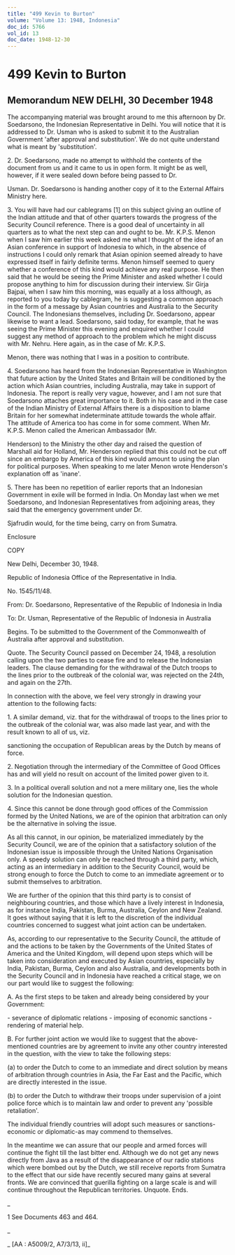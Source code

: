 ```yaml
---
title: "499 Kevin to Burton"
volume: "Volume 13: 1948, Indonesia"
doc_id: 5766
vol_id: 13
doc_date: 1948-12-30
---
```


# 499 Kevin to Burton

## Memorandum NEW DELHI, 30 December 1948

The accompanying material was brought around to me this afternoon by Dr. Soedarsono, the Indonesian Representative in Delhi. You will notice that it is addressed to Dr. Usman who is asked to submit it to the Australian Government 'after approval and substitution'. We do not quite understand what is meant by 'substitution'.

2\. Dr. Soedarsono, made no attempt to withhold the contents of the document from us and it came to us in open form. It might be as well, however, if it were sealed down before being passed to Dr.

Usman. Dr. Soedarsono is handing another copy of it to the External Affairs Ministry here.

3\. You will have had our cablegrams [1] on this subject giving an outline of the Indian attitude and that of other quarters towards the progress of the Security Council reference. There is a good deal of uncertainty in all quarters as to what the next step can and ought to be. Mr. K.P.S. Menon when I saw him earlier this week asked me what I thought of the idea of an Asian conference in support of Indonesia to which, in the absence of instructions I could only remark that Asian opinion seemed already to have expressed itself in fairly definite terms. Menon himself seemed to query whether a conference of this kind would achieve any real purpose. He then said that he would be seeing the Prime Minister and asked whether I could propose anything to him for discussion during their interview. Sir Girja Bajpai, when I saw him this morning, was equally at a loss although, as reported to you today by cablegram, he is suggesting a common approach in the form of a message by Asian countries and Australia to the Security Council. The Indonesians themselves, including Dr. Soedarsono, appear likewise to want a lead. Soedarsono, said today, for example, that he was seeing the Prime Minister this evening and enquired whether I could suggest any method of approach to the problem which he might discuss with Mr. Nehru. Here again, as in the case of Mr. K.P.S.

Menon, there was nothing that I was in a position to contribute.

4\. Soedarsono has heard from the Indonesian Representative in Washington that future action by the United States and Britain will be conditioned by the action which Asian countries, including Australia, may take in support of Indonesia. The report is really very vague, however, and I am not sure that Soedarsono attaches great importance to it. Both in his case and in the case of the Indian Ministry of External Affairs there is a disposition to blame Britain for her somewhat indeterminate attitude towards the whole affair. The attitude of America too has come in for some comment. When Mr. K.P.S. Menon called the American Ambassador (Mr.

Henderson) to the Ministry the other day and raised the question of Marshall aid for Holland, Mr. Henderson replied that this could not be cut off since an embargo by America of this kind would amount to using the plan for political purposes. When speaking to me later Menon wrote Henderson's explanation off as 'inane'.

5\. There has been no repetition of earlier reports that an Indonesian Government in exile will be formed in India. On Monday last when we met Soedarsono, and Indonesian Representatives from adjoining areas, they said that the emergency government under Dr.

Sjafrudin would, for the time being, carry on from Sumatra.

Enclosure

COPY

New Delhi, December 30, 1948.

Republic of Indonesia Office of the Representative in India.

No. 1545/11/48.

From: Dr. Soedarsono, Representative of the Republic of Indonesia in India

To: Dr. Usman, Representative of the Republic of Indonesia in Australia

Begins. To be submitted to the Government of the Commonwealth of Australia after approval and substitution.

Quote. The Security Council passed on December 24, 1948, a resolution calling upon the two parties to cease fire and to release the Indonesian leaders. The clause demanding for the withdrawal of the Dutch troops to the lines prior to the outbreak of the colonial war, was rejected on the 24th, and again on the 27th.

In connection with the above, we feel very strongly in drawing your attention to the following facts:

1\. A similar demand, viz. that for the withdrawal of troops to the lines prior to the outbreak of the colonial war, was also made last year, and with the result known to all of us, viz.

sanctioning the occupation of Republican areas by the Dutch by means of force.

2\. Negotiation through the intermediary of the Committee of Good Offices has and will yield no result on account of the limited power given to it.

3\. In a political overall solution and not a mere military one, lies the whole solution for the Indonesian question.

4\. Since this cannot be done through good offices of the Commission formed by the United Nations, we are of the opinion that arbitration can only be the alternative in solving the issue.

As all this cannot, in our opinion, be materialized immediately by the Security Council, we are of the opinion that a satisfactory solution of the Indonesian issue is impossible through the United Nations Organisation only. A speedy solution can only be reached through a third party, which, acting as an intermediary in addition to the Security Council, would be strong enough to force the Dutch to come to an immediate agreement or to submit themselves to arbitration.

We are further of the opinion that this third party is to consist of neighbouring countries, and those which have a lively interest in Indonesia, as for instance India, Pakistan, Burma, Australia, Ceylon and New Zealand. It goes without saying that it is left to the discretion of the individual countries concerned to suggest what joint action can be undertaken.

As, according to our representative to the Security Council, the attitude of and the actions to be taken by the Governments of the United States of America and the United Kingdom, will depend upon steps which will be taken into consideration and executed by Asian countries, especially by India, Pakistan, Burma, Ceylon and also Australia, and developments both in the Security Council and in Indonesia have reached a critical stage, we on our part would like to suggest the following:

A. As the first steps to be taken and already being considered by your Government:

\- severance of diplomatic relations - imposing of economic sanctions - rendering of material help.

B. For further joint action we would like to suggest that the above-mentioned countries are by agreement to invite any other country interested in the question, with the view to take the following steps:

(a) to order the Dutch to come to an immediate and direct solution by means of arbitration through countries in Asia, the Far East and the Pacific, which are directly interested in the issue.

(b) to order the Dutch to withdraw their troops under supervision of a joint police force which is to maintain law and order to prevent any 'possible retaliation'.

The individual friendly countries will adopt such measures or sanctions-economic or diplomatic-as may commend to themselves.

In the meantime we can assure that our people and armed forces will continue the fight till the last bitter end. Although we do not get any news directly from Java as a result of the disappearance of our radio stations which were bombed out by the Dutch, we still receive reports from Sumatra to the effect that our side have recently secured many gains at several fronts. We are convinced that guerilla fighting on a large scale is and will continue throughout the Republican territories. Unquote. Ends.

_

1 See Documents 463 and 464.

_

_ [AA : A5009/2, A7/3/13, ii]_
